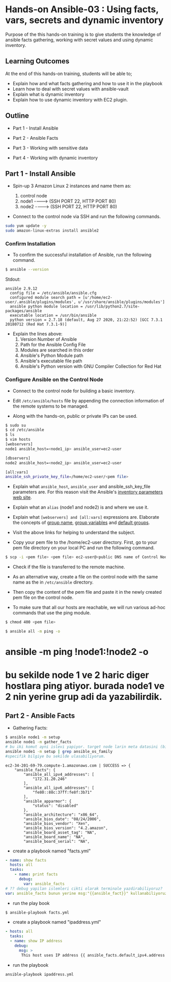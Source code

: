 # Hands-on Ansible-03 : Using facts, vars, secrets and dynamic inventory

Purpose of the this hands-on training is to give students the knowledge of ansible facts gathering,  working with secret values and using dynamic inventory.

## Learning Outcomes

At the end of this hands-on training, students will be able to;

- Explain how and what facts gathering and how to use it in the playbook
- Learn how to deal with secret values with ansible-vault
- Explain what is dynamic inventory
- Explain how to use dynamic inventory with EC2 plugin.

## Outline

- Part 1 - Install Ansible

- Part 2 - Ansible Facts

- Part 3 - Working with sensitive data

- Part 4 - Working with dynamic inventory

## Part 1 - Install Ansible


- Spin-up 3 Amazon Linux 2 instances and name them as:
    1. control node
    2. node1 ----> (SSH PORT 22, HTTP PORT 80)
    3. node2 ----> (SSH PORT 22, HTTP PORT 80)


- Connect to the control node via SSH and run the following commands.

```bash
sudo yum update -y
sudo amazon-linux-extras install ansible2
```

### Confirm Installation

- To confirm the successful installation of Ansible, run the following command.

```bash
$ ansible --version
```
Stdout:
```
ansible 2.9.12
  config file = /etc/ansible/ansible.cfg
  configured module search path = [u'/home/ec2-user/.ansible/plugins/modules', u'/usr/share/ansible/plugins/modules']
  ansible python module location = /usr/lib/python2.7/site-packages/ansible
  executable location = /usr/bin/ansible
  python version = 2.7.18 (default, Aug 27 2020, 21:22:52) [GCC 7.3.1 20180712 (Red Hat 7.3.1-9)]
```
- Explain the lines above:
    1. Version Number of Ansible
    2. Path for the Ansible Config File
    3. Modules are searched in this order
    4. Ansible's Python Module path
    5. Ansible's executable file path
    6. Ansible's Python version with GNU Compiler Collection for Red Hat

### Configure Ansible on the Control Node

- Connect to the control node for building a basic inventory.

- Edit ```/etc/ansible/hosts``` file by appending the connection information of the remote systems to be managed.

- Along with the hands-on, public or private IPs can be used.

```bash
$ sudo su
$ cd /etc/ansible
$ ls
$ vim hosts
[webservers]
node1 ansible_host=<node1_ip> ansible_user=ec2-user

[dbservers]
node2 ansible_host=<node2_ip> ansible_user=ec2-user

[all:vars]
ansible_ssh_private_key_file=/home/ec2-user/<pem file>
```

- Explain what ```ansible_host```, ```ansible_user``` and ansible_ssh_key_file parameters are. For this reason visit the Ansible's [inventory parameters web site](https://docs.ansible.com/ansible/latest/user_guide/intro_inventory.html#connecting-to-hosts-behavioral-inventory-parameters).

- Explain what an ```alias``` (node1 and node2) is and where we use it.

- Explain what ```[webservers] and [all:vars]``` expressions are. Elaborate the concepts of [group name](https://docs.ansible.com/ansible/latest/user_guide/intro_inventory.html#inventory-basics-formats-hosts-and-groups), [group variables](https://docs.ansible.com/ansible/latest/user_guide/intro_inventory.html#assigning-a-variable-to-many-machines-group-variables) and [default groups](https://docs.ansible.com/ansible/latest/user_guide/intro_inventory.html#default-groups). 

- Visit the above links for helping to understand the subject. 

- Copy your pem file to the /home/ec2-user directory. First, go to your pem file directory on your local PC and run the following command.

```bash
$ scp -i <pem file> <pem file> ec2-user@<public DNS name of Control Node>:/home/ec2-user
```
- Check if the file is transferred to the remote machine. 

- As an alternative way, create a file on the control node with the same name as the <pem file> in ```/etc/ansible``` directory. 

- Then copy the content of the pem file and paste it in the newly created pem file on the control node.

- To make sure that all our hosts are reachable, we will run various ad-hoc commands that use the ping module.

```bash
$ chmod 400 <pem file>
```

```bash
$ ansible all -m ping -o
```
# ansible -m ping \!node1:\!node2 -o
# bu sekilde node 1 ve 2  haric diger hostlara ping atiyor. burada node1 ve 2 nin yerine grup adi da yazabilirdik.

## Part 2 - Ansible Facts

- Gathering Facts:

```bash
$ ansible node1 -m setup
ansible node1 -m gather_facts
# bu iki komut ayni islevi yapiyor. target node larin meta datasini (bilgilerini)gorebiliyoruz.
ansible node1 -m setup | grep ansible_os_family
#specifik bilgiye bu sekilde ulasabiliyorum.
```
```
ec2-34-201-69-79.compute-1.amazonaws.com | SUCCESS => {
    "ansible_facts": {
        "ansible_all_ipv4_addresses": [
            "172.31.20.246"
        ],
        "ansible_all_ipv6_addresses": [
            "fe80::88c:37ff:fe8f:3b71"
        ],
        "ansible_apparmor": {
            "status": "disabled"
        },
        "ansible_architecture": "x86_64",
        "ansible_bios_date": "08/24/2006",
        "ansible_bios_vendor": "Xen",
        "ansible_bios_version": "4.2.amazon",
        "ansible_board_asset_tag": "NA",
        "ansible_board_name": "NA",
        "ansible_board_serial": "NA",
```
- create a playbook named "facts.yml"

```yml
- name: show facts
  hosts: all
  tasks:
    - name: print facts
      debug:
        var: ansible_facts
# ?? debug yapilan islemleri cikti olarak terminale yazdirabiliyoruz?
var: ansible_facts bunun yerine msg:"{{ansible_fact}}" kullanabiliyoruz.
```
- run the play book

```bash
$ ansible-playbook facts.yml
```

- create a playbook named "ipaddress.yml"

```yml
- hosts: all
  tasks:
  - name: show IP address
    debug:
      msg: >
       This host uses IP address {{ ansible_facts.default_ipv4.address }}

```
- run the playbook

```bash
ansible-playbook ipaddress.yml 
```

